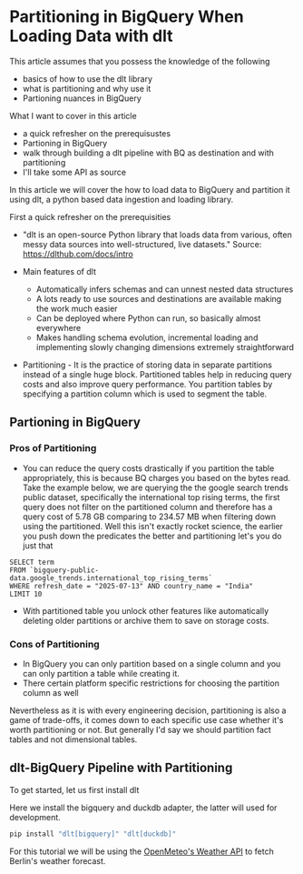 # Partitioning in BigQuery When Loading Data with dlt

This article assumes that you possess the knowledge of the following
- basics of how to use the dlt library
- what is partitioning and why use it
- Partioning nuances in BigQuery

What I want to cover in this article
- a quick refresher on the prerequisustes
- Partioning in BigQuery
- walk through building a dlt pipeline with BQ as destination and with partitioning
- I'll take some API as source

In this article we will cover the how to load data to BigQuery and partition it using dlt, a python based data ingestion and loading library.

First a quick refresher on the prerequisities
- "dlt is an open-source Python library that loads data from various, often messy data sources into well-structured, live datasets." Source: https://dlthub.com/docs/intro
- Main features of dlt
  - Automatically infers schemas and can unnest nested data structures
  - A lots ready to use sources and destinations are available making the work much easier
  - Can be deployed where Python can run, so basically almost everywhere
  - Makes handling schema evolution, incremental loading and implementing slowly changing dimensions extremely straightforward

- Partitioning - It is the practice of storing data in separate partitions instead of a single huge block. Partitioned tables help in reducing query costs and also improve query performance. You partition tables by specifying a partition column which is used to segment the table.

## **Partioning in BigQuery**

### Pros of Partitioning
- You can reduce the query costs drastically if you partition the table appropriately, this is because BQ charges you based on the bytes read. Take the example below, we are querying the the google search trends public dataset, specifically the international top rising terms, the first query does not filter on the partitioned column and therefore has a query cost of 5.78 GB comparing to 234.57 MB when filtering down using the partitioned. Well this isn't exactly rocket science, the earlier you push down the predicates the better and partitioning let's you do just that
```
SELECT term 
FROM `bigquery-public-data.google_trends.international_top_rising_terms` 
WHERE refresh_date = "2025-07-13" AND country_name = "India"
LIMIT 10
```
- With partitioned table you unlock other features like automatically deleting older partitions or archive them to save on storage costs.
  
### Cons of Partitioning
- In BigQuery you can only partition based on a single column and you can only partition a table while creating it.
- There certain platform specific restrictions for choosing the partition column as well

Nevertheless as it is with every engineering decision, partitioning is also a game of trade-offs, it comes down to each specific use case whether it's worth partitioning or not. But generally I'd say we should partition fact tables and not dimensional tables.

## **dlt-BigQuery Pipeline with Partitioning**
To get started, let us first install dlt

Here we install the bigquery and duckdb adapter, the latter will used for development.
```bash
pip install "dlt[bigquery]" "dlt[duckdb]"
```

For this tutorial we will be using the [OpenMeteo's Weather API](https://open-meteo.com/en/docs/dwd-api) to fetch Berlin's weather forecast.



